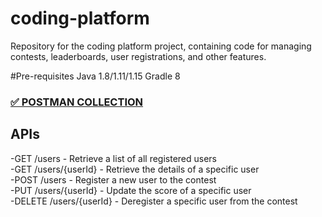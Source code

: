 # coding-platform
Repository for the coding platform project, containing code for managing contests, leaderboards, user registrations, and other features.


#Pre-requisites
Java 1.8/1.11/1.15
Gradle 8



### [✅ POSTMAN COLLECTION ](lin)

## APIs
-GET /users - Retrieve a list of all registered users<br>
-GET /users/{userId} - Retrieve the details of a specific user<br>
-POST /users - Register a new user to the contest<br>
-PUT /users/{userId} - Update the score of a specific user<br>
-DELETE /users/{userId} - Deregister a specific user from the contest<br>
